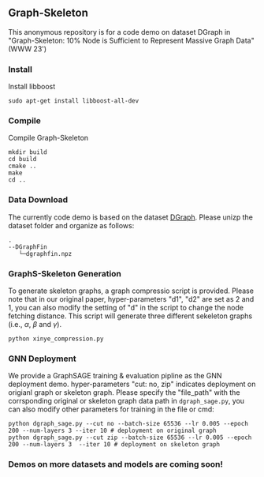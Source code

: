 ## Graph-Skeleton

This anonymous repository is for a code demo on dataset DGraph in  "Graph-Skeleton: 10% Node is Sufficient to Represent Massive Graph Data" (WWW 23')



### Install

Install libboost

```shell
sudo apt-get install libboost-all-dev
```

### Compile

Compile Graph-Skeleton

```shell
mkdir build
cd build
cmake ..
make
cd ..
```

### Data Download

The currently code demo is based on the dataset [DGraph](https://dgraph.xinye.com/dataset). Please unizp the dataset folder and organize as follows:
```
.
--DGraphFin
   └─dgraphfin.npz
```

### GraphS-Skeleton Generation
To generate skeleton graphs, a graph compressio script is provided. Please note that in our original paper, hyper-parameters "d1", "d2" are set as 2 and 1, you can also modify the setting of "d" in the script to change the node fetching distance. This script will generate three different sekeleton graphs (i.e., $\alpha$, $\beta$ and $\gamma$).

```
python xinye_compression.py
```

### GNN Deployment
We provide a GraphSAGE training \& evaluation pipline as the GNN deployment demo. hyper-parameters "cut: no, zip" indicates deployment on origianl graph or skeleton graph.
Please specify the "file_path" with the corrsponding original or skeleton graph data path in `dgraph_sage.py`, you can also modify other parameters for training in the file or cmd:

```
python dgraph_sage.py --cut no --batch-size 65536 --lr 0.005 --epoch 200 --num-layers 3 --iter 10 # deployment on original graph
python dgraph_sage.py --cut zip --batch-size 65536 --lr 0.005 --epoch 200 --num-layers 3  --iter 10 # deployment on skeleton graph
```

### Demos on more datasets and models are coming soon!


